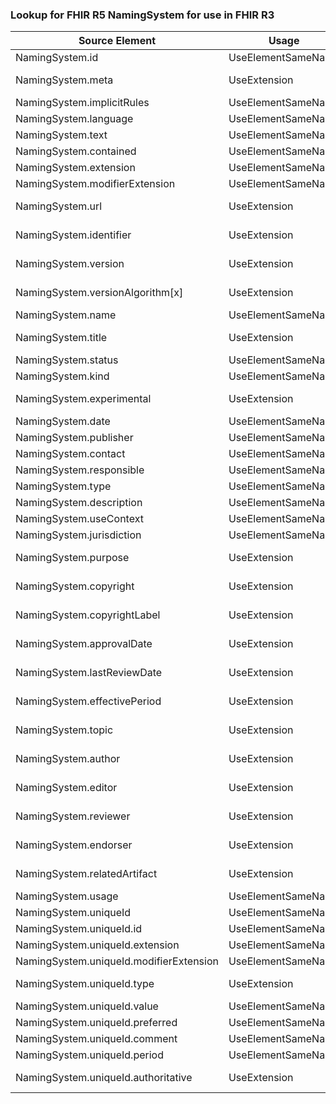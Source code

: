 ### Lookup for FHIR R5 NamingSystem for use in FHIR R3

| Source Element | Usage | Target |
| -------------- | ----- | ------ |
| NamingSystem.id | UseElementSameName | NamingSystem.id |
| NamingSystem.meta | UseExtension | http://hl7.org/fhir/5.0/StructureDefinition/extension-NamingSystem.meta |
| NamingSystem.implicitRules | UseElementSameName | NamingSystem.implicitRules |
| NamingSystem.language | UseElementSameName | NamingSystem.language |
| NamingSystem.text | UseElementSameName | NamingSystem.text |
| NamingSystem.contained | UseElementSameName | NamingSystem.contained |
| NamingSystem.extension | UseElementSameName | NamingSystem.extension |
| NamingSystem.modifierExtension | UseElementSameName | NamingSystem.modifierExtension |
| NamingSystem.url | UseExtension | http://hl7.org/fhir/5.0/StructureDefinition/extension-NamingSystem.url |
| NamingSystem.identifier | UseExtension | http://hl7.org/fhir/5.0/StructureDefinition/extension-NamingSystem.identifier |
| NamingSystem.version | UseExtension | http://hl7.org/fhir/5.0/StructureDefinition/extension-NamingSystem.version |
| NamingSystem.versionAlgorithm[x] | UseExtension | http://hl7.org/fhir/5.0/StructureDefinition/extension-NamingSystem.versionAlgorithm |
| NamingSystem.name | UseElementSameName | NamingSystem.name |
| NamingSystem.title | UseExtension | http://hl7.org/fhir/5.0/StructureDefinition/extension-NamingSystem.title |
| NamingSystem.status | UseElementSameName | NamingSystem.status |
| NamingSystem.kind | UseElementSameName | NamingSystem.kind |
| NamingSystem.experimental | UseExtension | http://hl7.org/fhir/5.0/StructureDefinition/extension-NamingSystem.experimental |
| NamingSystem.date | UseElementSameName | NamingSystem.date |
| NamingSystem.publisher | UseElementSameName | NamingSystem.publisher |
| NamingSystem.contact | UseElementSameName | NamingSystem.contact |
| NamingSystem.responsible | UseElementSameName | NamingSystem.responsible |
| NamingSystem.type | UseElementSameName | NamingSystem.type |
| NamingSystem.description | UseElementSameName | NamingSystem.description |
| NamingSystem.useContext | UseElementSameName | NamingSystem.useContext |
| NamingSystem.jurisdiction | UseElementSameName | NamingSystem.jurisdiction |
| NamingSystem.purpose | UseExtension | http://hl7.org/fhir/5.0/StructureDefinition/extension-NamingSystem.purpose |
| NamingSystem.copyright | UseExtension | http://hl7.org/fhir/5.0/StructureDefinition/extension-NamingSystem.copyright |
| NamingSystem.copyrightLabel | UseExtension | http://hl7.org/fhir/5.0/StructureDefinition/extension-NamingSystem.copyrightLabel |
| NamingSystem.approvalDate | UseExtension | http://hl7.org/fhir/5.0/StructureDefinition/extension-NamingSystem.approvalDate |
| NamingSystem.lastReviewDate | UseExtension | http://hl7.org/fhir/5.0/StructureDefinition/extension-NamingSystem.lastReviewDate |
| NamingSystem.effectivePeriod | UseExtension | http://hl7.org/fhir/5.0/StructureDefinition/extension-NamingSystem.effectivePeriod |
| NamingSystem.topic | UseExtension | http://hl7.org/fhir/5.0/StructureDefinition/extension-NamingSystem.topic |
| NamingSystem.author | UseExtension | http://hl7.org/fhir/5.0/StructureDefinition/extension-NamingSystem.author |
| NamingSystem.editor | UseExtension | http://hl7.org/fhir/5.0/StructureDefinition/extension-NamingSystem.editor |
| NamingSystem.reviewer | UseExtension | http://hl7.org/fhir/5.0/StructureDefinition/extension-NamingSystem.reviewer |
| NamingSystem.endorser | UseExtension | http://hl7.org/fhir/5.0/StructureDefinition/extension-NamingSystem.endorser |
| NamingSystem.relatedArtifact | UseExtension | http://hl7.org/fhir/5.0/StructureDefinition/extension-NamingSystem.relatedArtifact |
| NamingSystem.usage | UseElementSameName | NamingSystem.usage |
| NamingSystem.uniqueId | UseElementSameName | NamingSystem.uniqueId |
| NamingSystem.uniqueId.id | UseElementSameName | NamingSystem.uniqueId.id |
| NamingSystem.uniqueId.extension | UseElementSameName | NamingSystem.uniqueId.extension |
| NamingSystem.uniqueId.modifierExtension | UseElementSameName | NamingSystem.uniqueId.modifierExtension |
| NamingSystem.uniqueId.type | UseExtension | http://hl7.org/fhir/5.0/StructureDefinition/extension-NamingSystem.uniqueId.type |
| NamingSystem.uniqueId.value | UseElementSameName | NamingSystem.uniqueId.value |
| NamingSystem.uniqueId.preferred | UseElementSameName | NamingSystem.uniqueId.preferred |
| NamingSystem.uniqueId.comment | UseElementSameName | NamingSystem.uniqueId.comment |
| NamingSystem.uniqueId.period | UseElementSameName | NamingSystem.uniqueId.period |
| NamingSystem.uniqueId.authoritative | UseExtension | http://hl7.org/fhir/5.0/StructureDefinition/extension-NamingSystem.uniqueId.authoritative |
